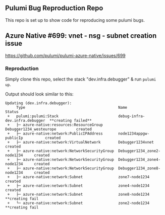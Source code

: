 ## Pulumi Bug Reproduction Repo

This repo is set up to show code for reproducing some pulumi bugs. 

## Azure Native #699: vnet - nsg - subnet creation issue

https://github.com/pulumi/pulumi-azure-native/issues/699

### Reproduction

Simply clone this repo, select the stack "dev.infra.debugger" & run `pulumi up`.

Output should look similar to this:

```
Updating (dev.infra.debugger):
     Type                                          Name                            Status
 +   pulumi:pulumi:Stack                           debug-infra-dev.infra.debugger  **creating failed**
 +   ├─ azure-native:resources:ResourceGroup       Debugger1234_westeurope         created
 +   ├─ azure-native:network:PublicIPAddress       node1234appgw-publicIp          created
 +   ├─ azure-native:network:VirtualNetwork        Debugger1234vnet                created
 +   ├─ azure-native:network:NetworkSecurityGroup  Debugger1234_zone2-node1234     created
 +   ├─ azure-native:network:NetworkSecurityGroup  Debugger1234_zone4-node1234     created
 +   ├─ azure-native:network:NetworkSecurityGroup  Debugger1234_zone8-node1234     created
 +   ├─ azure-native:network:Subnet                zone7-node1234                  created
 +   ├─ azure-native:network:Subnet                zone4-node1234                  created
 +   ├─ azure-native:network:Subnet                zone8-node1234                  **creating fail
 +   └─ azure-native:network:Subnet                zone2-node1234                  **creating fail
 ```